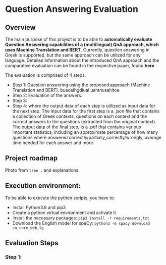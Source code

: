# Question Answering Evaluation

## Overview
The main purpose of this project is to be able to **automatically evaluate Question Answering capabilities of a (multilingual) QnA approach, which uses Machine Translation and BERT**. Currently, question answering in Greek is supported, but the same approach can be utilized for any language. Detailed information about the introduced QnA approach and the comparative evaluation can be found in the respective paper, found **here**.

The evaluation is comprised of 4 steps.
* Step 1: Question answering using the proposed approach (Machine Translation and BERT). buaoelhgdiual uahtnusahltoe
* Step 2: Evaluation of the answers. 
* Step 3:
* Step 4:
where the output data of each step is utilized as input data for the next step. The input data for the first step is a .json file that contains a collection of Greek contexts, questions on each context and the correct answers to the questions (extracted from the original context). The output data of the final step, is a .pdf that contains various important statistics, including an approximate percentage of how many questions where answered correctly/partially_correctly/wrongly, average time needed for each answer and more.



## Project roadmap
Photo from `tree .` and explanations.


## Execution environment:
To be able to execute the python scripts, you have to:
* Install Python3.8 and pip3
* Create a python virtual environment and activate it
* Install the necessary packages: `pip3 install -r requirements.txt`
* Download the English model for spaCy: `python3 -m spacy download en_core_web_lg`	

## Evaluation Steps

### Step 1: 